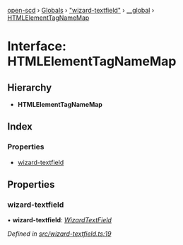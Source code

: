 [open-scd](../README.md) › [Globals](../globals.md) › ["wizard-textfield"](../modules/_wizard_textfield_.md) › [__global](../modules/_wizard_textfield_.__global.md) › [HTMLElementTagNameMap](_wizard_textfield_.__global.htmlelementtagnamemap.md)

# Interface: HTMLElementTagNameMap

## Hierarchy

* **HTMLElementTagNameMap**

## Index

### Properties

* [wizard-textfield](_wizard_textfield_.__global.htmlelementtagnamemap.md#wizard-textfield)

## Properties

###  wizard-textfield

• **wizard-textfield**: *[WizardTextField](../classes/_wizard_textfield_.wizardtextfield.md)*

*Defined in [src/wizard-textfield.ts:19](https://github.com/openscd/open-scd/blob/0307dca/src/wizard-textfield.ts#L19)*
